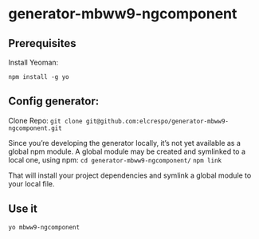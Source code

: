 # generator-mbww9-ngcomponent

## Prerequisites

Install Yeoman:

`npm install -g yo`

## Config generator:

Clone Repo:
`git clone git@github.com:elcrespo/generator-mbww9-ngcomponent.git`

Since you’re developing the generator locally, it’s not yet available as a global npm module. A global module may be created and symlinked to a local one, using npm:
`cd generator-mbww9-ngcomponent/`
`npm link`

That will install your project dependencies and symlink a global module to your local file.

## Use it
`yo mbww9-ngcomponent`
